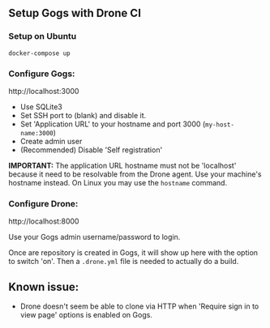 ## Setup Gogs with Drone CI

### Setup on Ubuntu

```
docker-compose up
```

### Configure Gogs:
http://localhost:3000
- Use SQLite3
- Set SSH port to (blank) and disable it.
- Set 'Application URL' to your hostname and port 3000 (`my-host-name:3000`)
- Create admin user
- (Recommended) Disable 'Self registration'

**IMPORTANT:** The application URL hostname must not be 'localhost' because it need to be resolvable from the Drone agent. Use your machine's hostname instead. On Linux you may use the `hostname` command.

### Configure Drone:
http://localhost:8000

Use your Gogs admin username/password to login.

Once are repository is created in Gogs, it will show up here with the option to switch 'on'. Then a `.drone.yml` file is needed to actually do a build.

## Known issue:
- Drone doesn't seem be able to clone via HTTP when 'Require sign in to view page' options is enabled on Gogs.
